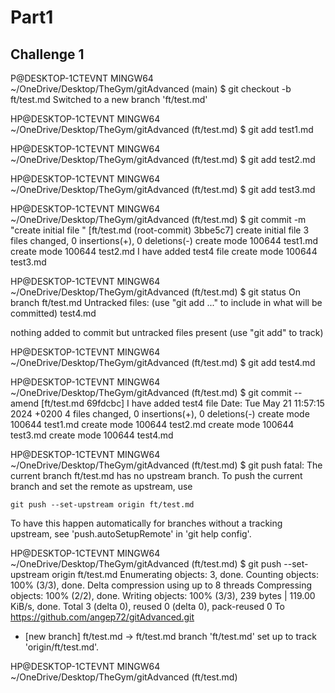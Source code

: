 # Part1
## Challenge 1  
P@DESKTOP-1CTEVNT MINGW64 ~/OneDrive/Desktop/TheGym/gitAdvanced (main)
$ git checkout -b ft/test.md
Switched to a new branch 'ft/test.md'

HP@DESKTOP-1CTEVNT MINGW64 ~/OneDrive/Desktop/TheGym/gitAdvanced (ft/test.md)
$ git add test1.md

HP@DESKTOP-1CTEVNT MINGW64 ~/OneDrive/Desktop/TheGym/gitAdvanced (ft/test.md)
$ git add test2.md

HP@DESKTOP-1CTEVNT MINGW64 ~/OneDrive/Desktop/TheGym/gitAdvanced (ft/test.md)
$ git add test3.md

HP@DESKTOP-1CTEVNT MINGW64 ~/OneDrive/Desktop/TheGym/gitAdvanced (ft/test.md)
$ git commit -m "create initial file "
[ft/test.md (root-commit) 3bbe5c7] create initial file
 3 files changed, 0 insertions(+), 0 deletions(-)
 create mode 100644 test1.md
 create mode 100644 test2.md
I have added test4 file 
 create mode 100644 test3.md

HP@DESKTOP-1CTEVNT MINGW64 ~/OneDrive/Desktop/TheGym/gitAdvanced (ft/test.md)
$ git status
On branch ft/test.md
Untracked files:
  (use "git add <file>..." to include in what will be committed)
        test4.md

nothing added to commit but untracked files present (use "git add" to track)

HP@DESKTOP-1CTEVNT MINGW64 ~/OneDrive/Desktop/TheGym/gitAdvanced (ft/test.md)
$ git add test4.md

HP@DESKTOP-1CTEVNT MINGW64 ~/OneDrive/Desktop/TheGym/gitAdvanced (ft/test.md)
$ git commit --amend
[ft/test.md 69fdcbc] I have added test4 file
 Date: Tue May 21 11:57:15 2024 +0200
 4 files changed, 0 insertions(+), 0 deletions(-)
 create mode 100644 test1.md
 create mode 100644 test2.md
 create mode 100644 test3.md
 create mode 100644 test4.md

HP@DESKTOP-1CTEVNT MINGW64 ~/OneDrive/Desktop/TheGym/gitAdvanced (ft/test.md)
$ git push 
fatal: The current branch ft/test.md has no upstream branch.
To push the current branch and set the remote as upstream, use

    git push --set-upstream origin ft/test.md

To have this happen automatically for branches without a tracking
upstream, see 'push.autoSetupRemote' in 'git help config'.


HP@DESKTOP-1CTEVNT MINGW64 ~/OneDrive/Desktop/TheGym/gitAdvanced (ft/test.md)
$ git push --set-upstream origin ft/test.md
Enumerating objects: 3, done.
Counting objects: 100% (3/3), done.
Delta compression using up to 8 threads
Compressing objects: 100% (2/2), done.
Writing objects: 100% (3/3), 239 bytes | 119.00 KiB/s, done.
Total 3 (delta 0), reused 0 (delta 0), pack-reused 0
To https://github.com/angep72/gitAdvanced.git
 * [new branch]      ft/test.md -> ft/test.md
branch 'ft/test.md' set up to track 'origin/ft/test.md'.

HP@DESKTOP-1CTEVNT MINGW64 ~/OneDrive/Desktop/TheGym/gitAdvanced (ft/test.md)